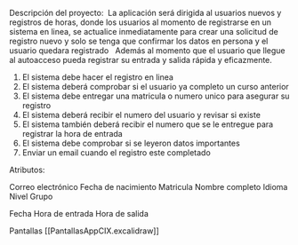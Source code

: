 Descripción del proyecto: 
La aplicación será dirigida al usuarios nuevos y registros de horas, donde los usuarios al momento de registrarse en un sistema en linea, se actualice inmediatamente para crear una solicitud de registro nuevo y solo se tenga que confirmar los datos en persona y el usuario quedara registrado  
Además al momento que el usuario que llegue al autoacceso pueda registrar su entrada y salida rápida y eficazmente.

1. El sistema debe hacer el registro en linea
2. El sistema deberá comprobar si el usuario ya completo un curso anterior
3. El sistema debe entregar una matricula o numero unico para asegurar su registro
4. El sistema deberá recibir el numero del usuario y revisar si existe
5. El sistema también deberá recibir el numero que se le entregue para registrar la hora de entrada
6. El sistema debe comprobar si se leyeron datos importantes
7. Enviar un email cuando el registro este completado

Atributos:

Correo electrónico
Fecha de nacimiento
Matricula
Nombre completo
Idioma
Nivel
Grupo

Fecha
Hora de entrada
Hora de salida

Pantallas
[[PantallasAppCIX.excalidraw]]



